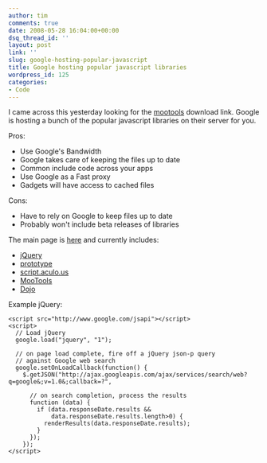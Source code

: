 ```yaml
---
author: tim
comments: true
date: 2008-05-28 16:04:00+00:00
dsq_thread_id: ''
layout: post
link: ''
slug: google-hosting-popular-javascript
title: Google hosting popular javascript libraries
wordpress_id: 125
categories:
- Code
---
```


I came across this yesterday looking for the [mootools](http://mootools.net/)
download link. Google is hosting a bunch of the popular javascript libraries
on their server for you.  
  
  
Pros:

  * Use Google's Bandwidth
  * Google takes care of keeping the files up to date
  * Common include code across your apps
  * Use Google as a Fast proxy
  * Gadgets will have access to cached files
  
Cons:

  * Have to rely on Google to keep files up to date
  * Probably won't include beta releases of libraries
  
The main page is [here](http://code.google.com/apis/ajaxlibs/) and currently
includes:

  * [jQuery](http://jquery.com/ )
  * [prototype](http://www.prototypejs.org/)
  * [script.aculo.us](http://script.aculo.us/)
  * [MooTools](http://mootools.net/)
  * [Dojo](http://dojotoolkit.org/)
  
Example jQuery:

```
<script src="http://www.google.com/jsapi"></script>
<script>
  // Load jQuery
  google.load("jquery", "1");
 
  // on page load complete, fire off a jQuery json-p query
  // against Google web search
  google.setOnLoadCallback(function() {
    $.getJSON("http://ajax.googleapis.com/ajax/services/search/web?q=google&;v=1.0&;callback=?",
 
      // on search completion, process the results
      function (data) {
        if (data.responseDate.results &&
            data.responseDate.results.length>0) {
          renderResults(data.responseDate.results);
        }
      });
    });
</script>
```
